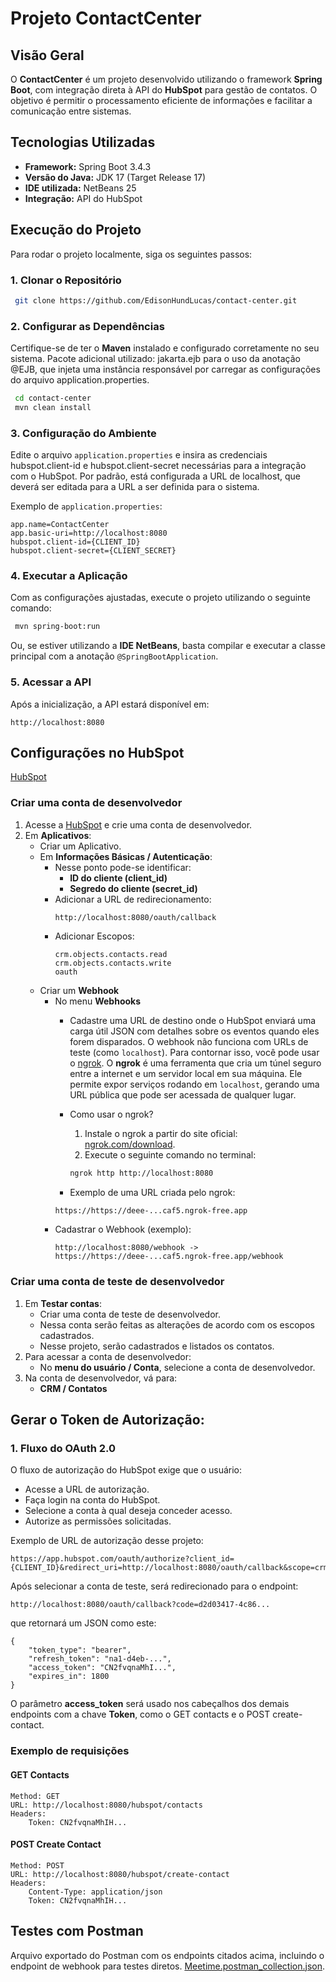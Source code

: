 # Projeto ContactCenter

## Visão Geral
O **ContactCenter** é um projeto desenvolvido utilizando o framework **Spring Boot**, com integração direta à API do **HubSpot** para gestão de contatos. O objetivo é permitir o processamento eficiente de informações e facilitar a comunicação entre sistemas.

## Tecnologias Utilizadas
- **Framework:** Spring Boot 3.4.3
- **Versão do Java:** JDK 17 (Target Release 17)
- **IDE utilizada:** NetBeans 25
- **Integração:** API do HubSpot

## Execução do Projeto
Para rodar o projeto localmente, siga os seguintes passos:

### 1. **Clonar o Repositório**
```sh
 git clone https://github.com/EdisonHundLucas/contact-center.git
```

### 2. **Configurar as Dependências**
Certifique-se de ter o **Maven** instalado e configurado corretamente no seu sistema.
Pacote adicional utilizado: jakarta.ejb para o uso da anotação @EJB, que injeta uma instância responsável por carregar as configurações do arquivo application.properties.

```sh
 cd contact-center
 mvn clean install
```

### 3. **Configuração do Ambiente**
Edite o arquivo `application.properties` e insira as credenciais hubspot.client-id e hubspot.client-secret necessárias para a integração com o HubSpot.
Por padrão, está configurada a URL de localhost, que deverá ser editada para a URL a ser definida para o sistema.

Exemplo de `application.properties`:
```properties
app.name=ContactCenter
app.basic-uri=http://localhost:8080
hubspot.client-id={CLIENT_ID}
hubspot.client-secret={CLIENT_SECRET}
```

### 4. **Executar a Aplicação**
Com as configurações ajustadas, execute o projeto utilizando o seguinte comando:
```sh
 mvn spring-boot:run
```

Ou, se estiver utilizando a **IDE NetBeans**, basta compilar e executar a classe principal com a anotação `@SpringBootApplication`.

### 5. **Acessar a API**
Após a inicialização, a API estará disponível em:
```
http://localhost:8080
```

## Configurações no HubSpot

[HubSpot](https://www.hubspot.com/)

### Criar uma conta de desenvolvedor
1. Acesse a [HubSpot](https://www.hubspot.com/) e crie uma conta de desenvolvedor.
2. Em **Aplicativos**:
   - Criar um Aplicativo.
   - Em **Informações Básicas / Autenticação**:
     - Nesse ponto pode-se identificar:
       - **ID do cliente (client_id)**
       - **Segredo do cliente (secret_id)**
     - Adicionar a URL de redirecionamento:
       ```
       http://localhost:8080/oauth/callback
       ```
     - Adicionar Escopos:
       ```
       crm.objects.contacts.read
       crm.objects.contacts.write
       oauth
   - Criar um **Webhook**
     - No menu **Webhooks**
       - Cadastre uma URL de destino onde o HubSpot enviará uma carga útil JSON com detalhes sobre os eventos quando eles forem disparados.
       O webhook não funciona com URLs de teste (como `localhost`). Para contornar isso, você pode usar o [ngrok](https://ngrok.com/).
       O **ngrok** é uma ferramenta que cria um túnel seguro entre a internet e um servidor local em sua máquina. Ele permite expor serviços rodando em `localhost`, gerando uma URL pública que pode ser acessada de qualquer lugar.
   
    	- Como usar o ngrok?
    		 1. Instale o ngrok a partir do site oficial: [ngrok.com/download](https://ngrok.com/download).
    		 2. Execute o seguinte comando no terminal:
		   ```bash
		   ngrok http http://localhost:8080
   
   		- Exemplo de uma URL criada pelo ngrok:
       ```bash
       https://https://deee-...caf5.ngrok-free.app

     - Cadastrar o Webhook (exemplo):
       ```
       http://localhost:8080/webhook -> https://https://deee-...caf5.ngrok-free.app/webhook

### Criar uma conta de teste de desenvolvedor
1. Em **Testar contas**:
   - Criar uma conta de teste de desenvolvedor.
   - Nessa conta serão feitas as alterações de acordo com os escopos cadastrados.
   - Nesse projeto, serão cadastrados e listados os contatos.
2. Para acessar a conta de desenvolvedor:
   - No **menu do usuário / Conta**, selecione a conta de desenvolvedor.
3. Na conta de desenvolvedor, vá para:
   - **CRM / Contatos**

## Gerar o Token de Autorização:

### 1. Fluxo do OAuth 2.0
O fluxo de autorização do HubSpot exige que o usuário:

- Acesse a URL de autorização.
- Faça login na conta do HubSpot.
- Selecione a conta à qual deseja conceder acesso.
- Autorize as permissões solicitadas.

Exemplo de URL de autorização desse projeto:
```
https://app.hubspot.com/oauth/authorize?client_id={CLIENT_ID}&redirect_uri=http://localhost:8080/oauth/callback&scope=crm.objects.contacts.write%20oauth%20crm.objects.contacts.read
```

Após selecionar a conta de teste, será redirecionado para o endpoint:
```
http://localhost:8080/oauth/callback?code=d2d03417-4c86...
```
que retornará um JSON como este:
```
{
    "token_type": "bearer",
    "refresh_token": "na1-d4eb-...",
    "access_token": "CN2fvqnaMhI...",
    "expires_in": 1800
}
```

O parâmetro **access_token** será usado nos cabeçalhos dos demais endpoints com a chave **Token**, como o GET contacts e o POST create-contact.

### Exemplo de requisições

#### **GET Contacts**
```
Method: GET
URL: http://localhost:8080/hubspot/contacts
Headers: 
    Token: CN2fvqnaMhIH...
```

#### **POST Create Contact**
```
Method: POST
URL: http://localhost:8080/hubspot/create-contact
Headers: 
    Content-Type: application/json
    Token: CN2fvqnaMhIH...
```

## Testes com Postman

Arquivo exportado do Postman com os endpoints citados acima, incluindo o endpoint de webhook para testes diretos. [Meetime.postman_collection.json](https://github.com/EdisonHundLucas/contact-center/blob/master/Meetime.postman_collection.json).


